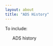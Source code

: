 ```yaml
---
layout: about
title: "ADS History"
---
```



<p>To include:
<ul>
<l>ADS history</l> <br>
</ul>
</p>

